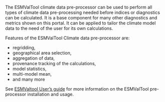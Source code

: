 The ESMValTool climate data pre-processor can be used to perform all types of climate data pre-processing needed before indices or diagnostics can be calculated. It is a base component for many other diagnostics and metrics shown on this portal. It can be applied to tailor the climate model data to the need of the user for its own calculations.

Features of the ESMValTool Climate data pre-processor are:
* regridding,
* geographical area selection,
* aggregation of data,
* provenance tracking of the calculations,
* model statistics,
* multi-model mean,
* and many more

See [ESMValtool User’s guide](https://esmvaltool.readthedocs.io) for more information on the ESMValTool pre-processor installation and usage.
